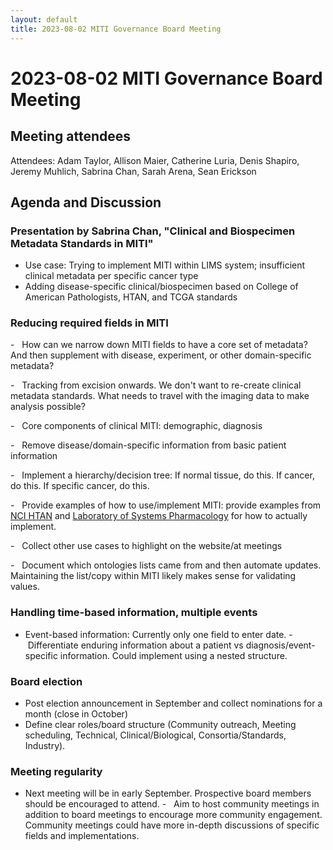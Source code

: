 ```yaml
---
layout: default
title: 2023-08-02 MITI Governance Board Meeting
---
```

# 2023-08-02 MITI Governance Board Meeting

## Meeting attendees
Attendees:  Adam Taylor, Allison Maier, Catherine Luria, Denis Shapiro, Jeremy Muhlich, Sabrina Chan, Sarah Arena, Sean Erickson


## Agenda and Discussion

### Presentation by Sabrina Chan, "Clinical and Biospecimen Metadata Standards in MITI"
-   Use case: Trying to implement MITI within LIMS system; insufficient clinical metadata per specific cancer type
-   Adding disease-specific clinical/biospecimen based on College of American Pathologists, HTAN, and TCGA standards 
### Reducing required fields in MITI
-   How can we narrow down MITI fields to have a core set of metadata? And then supplement with disease, experiment, or other domain-specific metadata?

-   Tracking from excision onwards. We don't want to re-create clinical metadata standards. What needs to travel with the imaging data to make analysis possible?

-   Core components of clinical MITI: demographic, diagnosis

-   Remove disease/domain-specific information from basic patient information

-   Implement a hierarchy/decision tree: If normal tissue, do this. If cancer, do this. If specific cancer, do this.

-   Provide examples of how to use/implement MITI: provide examples from [NCI HTAN](https://humantumoratlas.org/) and [Laboratory of Systems Pharmacology](https://labsyspharm.org/) for how to actually implement.

-   Collect other use cases to highlight on the website/at meetings

-   Document which ontologies lists came from and then automate updates. Maintaining the list/copy within MITI likely makes sense for validating values.

### Handling time-based information, multiple events 
-   Event-based information: Currently only one field to enter date.
-   Differentiate enduring information about a patient vs diagnosis/event-specific information. Could implement using a nested structure. 

### Board election 
-   Post election announcement in September and collect nominations for a month (close in October)
-   Define clear roles/board structure (Community outreach, Meeting scheduling, Technical, Clinical/Biological, Consortia/Standards, Industry). 

### Meeting regularity 
-   Next meeting will be in early September. Prospective board members should be encouraged to attend. 
-   Aim to host community meetings in addition to board meetings to encourage more community engagement. Community meetings could have more in-depth discussions of specific fields and implementations.
